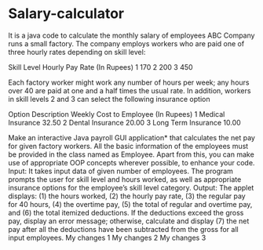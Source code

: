 # Salary-calculator

It is a java code to calculate the monthly salary of employees
ABC Company runs a small factory. The company employs workers who are paid one of
three hourly rates depending on skill level:

Skill Level Hourly Pay Rate (In Rupees)
1            170
2            200
3            450

Each factory worker might work any number of hours per week; any hours over 40 are
paid at one and a half times the usual rate. In addition, workers in skill levels 2 and 3 can
select the following insurance option

Option Description Weekly Cost to Employee
(In Rupees)
1 Medical Insurance 32.50
2 Dental Insurance 20.00
3 Long Term Insurance 10.00

Make an interactive Java payroll GUI application* that calculates the net pay for given factory
workers. All the basic information of the employees must be provided in the class
named as Employee. Apart from this, you can make use of appropriate OOP concepts
wherever possible, to enhance your code.
Input: It takes input data of given number of employees. The program prompts the user
for skill level and hours worked, as well as appropriate insurance options for the
employee’s skill level category.
Output: The applet displays: (1) the hours worked, (2) the hourly pay rate, (3) the
regular pay for 40 hours, (4) the overtime pay, (5) the total of regular and overtime pay,
and (6) the total itemized deductions. If the deductions exceed the gross pay, display an
error message; otherwise, calculate and display (7) the net pay after all the deductions
have been subtracted from the gross for all input employees. 
My changes 1
My changes 2
My changes 3
